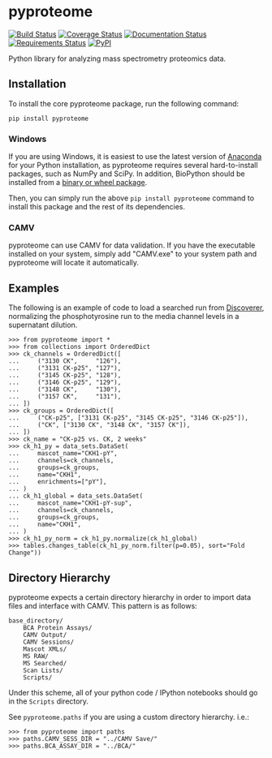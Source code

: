 # pyproteome

[![Build Status](https://img.shields.io/travis/white-lab/pyproteome.svg)](https://travis-ci.org/white-lab/pyproteome)
[![Coverage Status](https://img.shields.io/coveralls/white-lab/pyproteome.svg)](https://coveralls.io/r/white-lab/pyproteome?branch=master)
[![Documentation Status](https://readthedocs.org/projects/pyproteome/badge/?version=latest)](https://readthedocs.org/projects/pyproteome/?badge=latest)
[![Requirements Status](https://requires.io/github/white-lab/pyproteome/requirements.svg?branch=master)](https://requires.io/github/white-lab/pyproteome/requirements/?branch=master)
[![PyPI](https://img.shields.io/pypi/v/pyproteome.svg)](https://pypi.python.org/pypi/pyproteome)


Python library for analyzing mass spectrometry proteomics data.

## Installation

To install the core pyproteome package, run the following command:

```
pip install pyproteome
```

### Windows

If you are using Windows, it is easiest to use the latest version of
[Anaconda](https://www.continuum.io/downloads) for your Python installation, as
pyproteome requires several hard-to-install packages, such as NumPy and SciPy.
In addition, BioPython should be installed from a [binary or wheel package](http://biopython.org/wiki/Download).

Then, you can simply run the above `pip install pyproteome` command to install
this package and the rest of its dependencies.

### CAMV

pyproteome can use CAMV for data validation. If you have the executable
installed on your system, simply add "CAMV.exe" to your system path and
pyproteome will locate it automatically.

## Examples

The following is an example of code to load a searched run from [Discoverer](https://www.thermofisher.com/order/catalog/product/IQLAAEGABSFAKJMAUH),
normalizing the phosphotyrosine run to the media channel levels in a supernatant
dilution.

```
>>> from pyproteome import *
>>> from collections import OrderedDict
>>> ck_channels = OrderedDict([
...     ("3130 CK",     "126"),
...     ("3131 CK-p25", "127"),
...     ("3145 CK-p25", "128"),
...     ("3146 CK-p25", "129"),
...     ("3148 CK",     "130"),
...     ("3157 CK",     "131"),
... ])
>>> ck_groups = OrderedDict([
...     ("CK-p25", ["3131 CK-p25", "3145 CK-p25", "3146 CK-p25"]),
...     ("CK", ["3130 CK", "3148 CK", "3157 CK"]),
... ])
>>> ck_name = "CK-p25 vs. CK, 2 weeks"
>>> ck_h1_py = data_sets.DataSet(
...     mascot_name="CKH1-pY",
...     channels=ck_channels,
...     groups=ck_groups,
...     name="CKH1",
...     enrichments=["pY"],
... )
... ck_h1_global = data_sets.DataSet(
...     mascot_name="CKH1-pY-sup",
...     channels=ck_channels,
...     groups=ck_groups,
...     name="CKH1",
... )
>>> ck_h1_py_norm = ck_h1_py.normalize(ck_h1_global)
>>> tables.changes_table(ck_h1_py_norm.filter(p=0.05), sort="Fold Change"))
```

## Directory Hierarchy

pyproteome expects a certain directory hierarchy in order to import data files
and interface with CAMV. This pattern is as follows:

```
base_directory/
    BCA Protein Assays/
    CAMV Output/
    CAMV Sessions/
    Mascot XMLs/
    MS RAW/
    MS Searched/
    Scan Lists/
    Scripts/
```

Under this scheme, all of your python code / IPython notebooks should go in the
`Scripts` directory.

See `pyproteome.paths` if you are using a custom directory hierarchy. i.e.:

```
>>> from pyproteome import paths
>>> paths.CAMV_SESS_DIR = "../CAMV Save/"
>>> paths.BCA_ASSAY_DIR = "../BCA/"
```
